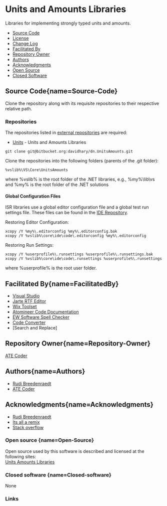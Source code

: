 # Units and Amounts  Libraries
Libraries for implementing strongly typed units and amounts.

* [Source Code](#Source-Code)
* [License](LICENSE.md)
* [Change Log](CHANGELOG.md)
* [Facilitated By](#FacilitatedBy)
* [Repository Owner](#Repository-Owner)
* [Authors](#Authors)
* [Acknowledgments](#Acknowledgments)
* [Open Source](#Open-Source)
* [Closed Software](#Closed-software)

## Source Code[](#){name=Source-Code}
Clone the repository along with its requisite repositories to their respective relative path.

### Repositories
The repositories listed in [external repositories](ExternalReposCommits.csv) are required:
* [Units](https://www.bitbucket.org/davidhary/dn.UnitsAmounts) - Units and Amounts Libraries

```
git clone git@bitbucket.org:davidhary/dn.UnitsAmounts.git
```

Clone the repositories into the following folders (parents of the .git folder):
```
%vslib%\VS\Core\UnitsAmounts
```
where %vslib% is the root folder of the .NET libraries, e.g., %my%\lib\vs 
and %my% is the root folder of the .NET solutions

#### Global Configuration Files
ISR libraries use a global editor configuration file and a global test run settings file. 
These files can be found in the [IDE Repository].

Restoring Editor Configuration:
```
xcopy /Y %my%\.editorconfig %my%\.editorconfig.bak
xcopy /Y %vslib%\core\ide\code\.editorconfig %my%\.editorconfig
```

Restoring Run Settings:
```
xcopy /Y %userprofile%\.runsettings %userprofile%\.runsettings.bak
xcopy /Y %vslib%\core\ide\code\.runsettings %userprofile%\.runsettings
```
where %userprofile% is the root user folder.

## Facilitated By[](#){name=FacilitatedBy}
* [Visual Studio]
* [Jarte RTF Editor]
* [Wix Toolset]
* [Atomineer Code Documentation]
* [EW Software Spell Checker]
* [Code Converter]
* [Search and Replace]

## Repository Owner[](#){name=Repository-Owner}

[ATE Coder]

## Authors[](#){name=Authors}

* [Rudi Breedenraedt]
* [ATE Coder]

## Acknowledgments[](#){name=Acknowledgments}

* [Rudi Breedenraedt]
* [Its all a remix]
* [Stack overflow]

### Open source  [](#){name=Open-Source}
Open source used by this software is described and licensed 
at the following sites:  
[Units Amounts Libraries]

### Closed software  [](#){name=Closed-software}
None

### Links
[IDE Repository]: https://www.bitbucket.org/davidhary/vs.ide
[external repositories]: ExternalReposCommits.csv
[Arebis Typed Units]: https://www.codeproject.com/Articles/611731/Working-with-Units-and-Amounts
[Units Amounts Libraries]: https://bitbucket.org/davidhary/dn.UnitsAmounts

[ATE Coder]: https://www.IntegratedScientificResources.com
[Its all a remix]: https://www.everythingisaremix.info
[John Simmons]: https://www.codeproject.com/script/Membership/View.aspx?mid=7741
[Stack overflow]: https://www.stackoveflow.com
[Rudi Breedenraedt]: https://www.codeproject.com/Articles/611731/Working-with-Units-and-Amounts

[Visual Studio]: https://www.visualstudio.com/
[Jarte RTF Editor]: https://www.jarte.com/ 
[WiX Toolset]: https://www.wixtoolset.org/
[Atomineer Code Documentation]: https://www.atomineerutils.com/
[EW Software Spell Checker]: https://github.com/EWSoftware/VSSpellChecker/wiki/
[Code Converter]: https://github.com/icsharpcode/CodeConverter
[Funduc Search and Replace]: http://www.funduc.com/search_replace.htm

